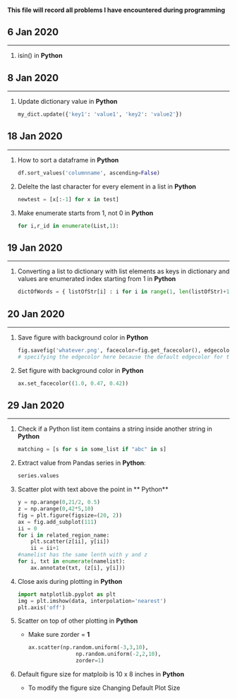#### This file will record all problems I have encountered during programming


## 6 Jan 2020
----------
1.  isin() in **Python**

## 8 Jan 2020
----------
1. Update dictionary value in **Python**
    ```Python
    my_dict.update({'key1': 'value1', 'key2': 'value2'})
    ```
## 18 Jan 2020
----------
1. How to sort a dataframe in **Python**
    ```Python
    df.sort_values('columnname', ascending=False)
    ```

2. Delelte the last character for every element in a list in **Python**
    ```Python
    newtest = [x[:-1] for x in test]
    ```

3. Make enumerate starts from 1, not 0 in **Python**
    ```Python
    for i,r_id in enumerate(List,1):
    ```

## 19 Jan 2020
----------
1. Converting a list to dictionary with list elements as keys in dictionary and values are enumerated index starting from 1 in **Python**
    ```Python
    dictOfWords = { listOfStr[i] : i for i in range(1, len(listOfStr)+1 ) }
    ```

## 20 Jan 2020
----------
1. Save figure with background color in **Python**
    ```Python
    fig.savefig('whatever.png', facecolor=fig.get_facecolor(), edgecolor='none') 
    # specifying the edgecolor here because the default edgecolor for the actual figure is white, which will give you a white border around the saved figure
    ```

2. Set figure with background color in **Python**
    ```Python
    ax.set_facecolor((1.0, 0.47, 0.42))
    ```

## 29 Jan 2020
----------
1. Check if a Python list item contains a string inside another string in **Python**
    ```Python
    matching = [s for s in some_list if "abc" in s]
    ```

2. Extract value from Pandas series in **Python**:

    ```Python
    series.values
    ```
3. Scatter plot with text above the point in ** Python**

    ```Python
    y = np.arange(0,21/2, 0.5)
    z = np.arange(0,42*5,10)
    fig = plt.figure(figsize=(20, 2))
    ax = fig.add_subplot(111)
    ii = 0
    for i in related_region_name:
        plt.scatter(z[ii], y[ii])
        ii = ii+1
    #namelist has the same lenth with y and z
    for i, txt in enumerate(namelist):
        ax.annotate(txt, (z[i], y[i]))
    ```

4. Close axis during plotting in **Python**
    ```Python
    import matplotlib.pyplot as plt
    img = plt.imshow(data, interpolation='nearest')
    plt.axis('off')
    ```

5. Scatter on top of other plotting in **Python**
    * Make sure zorder = **1**
        ```Python
        ax.scatter(np.random.uniform(-3,3,10),
                       np.random.uniform(-2,2,10),
                       zorder=1)
        ```
6. Default figure size for matploib is 10 x 8 inches in **Python**
    * To modify the figure size
Changing Default Plot Size

